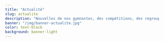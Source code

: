 ```yaml
---
title: "Actualité"
slug: actualite
description: "Nouvelles de nos gymnastes, des compétitions, des regroupements, de la danse ou de nos manifestations, <br>retrouvez toutes les actualités du PSLM"
banner: "/img/banner-actualite.jpg"
color: text-black
background: banner-light
---
```

